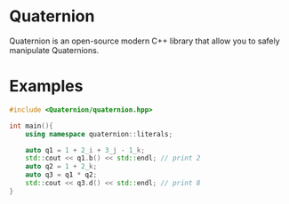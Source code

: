 # Quaternion

Quaternion is an open-source modern C++ library that allow you to safely manipulate Quaternions.

# Examples

```cpp
#include <Quaternion/quaternion.hpp>

int main(){
    using namespace quaternion::literals;

    auto q1 = 1 + 2_i + 3_j - 1_k;
    std::cout << q1.b() << std::endl; // print 2
    auto q2 = 1 + 2_k;
    auto q3 = q1 * q2;
    std::cout << q3.d() << std::endl; // print 8
}

```
